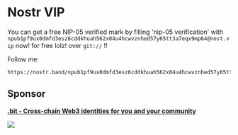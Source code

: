 # Nostr VIP

You can get a free NIP-05 verified mark by filling 'nip-05 verification' with `npub1pf9ux0dmfd3esz6cddkhuah562x04u4hcwvznhed57y65tt3a7eqx9mp64@nost.vip` now! for free lolz! over `git://` !!

Follow me: 

```
https://nostr.band/npub1pf9ux0dmfd3esz6cddkhuah562x04u4hcwvznhed57y65tt3a7eqx9mp64
```

## Sponsor

[**.bit - Cross-chain Web3 identities for you and your community**](https://app.did.id/explorer?inviter=regex.bit)

[![](https://github.com/dotbitHQ/dotbit.js/raw/main/docs/dotbit-banner.png)](https://app.did.id/explorer?inviter=regex.bit)
